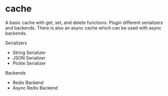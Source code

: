 # cache
A basic cache with get, set, and delete functions.
Plugin different serializers and backends.
There is also an async cache which can be used with async backends.

Serializers
- String Serializer
- JSON Serializer
- Pickle Serializer

Backends
- Redis Backend
- Async Redis Backend
